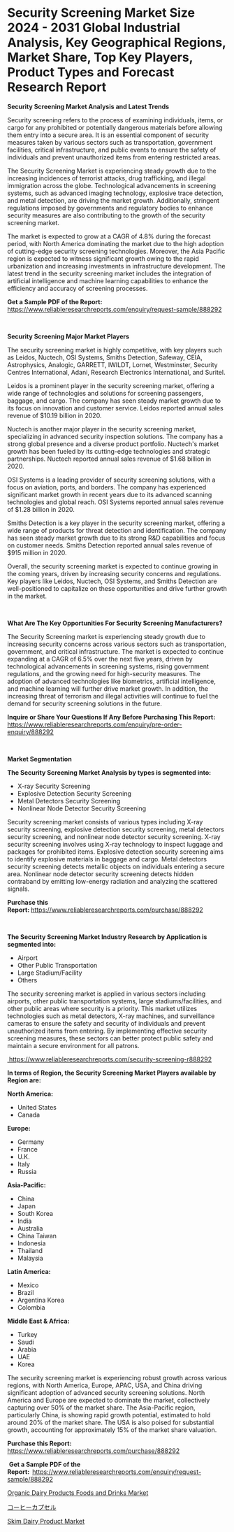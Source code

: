 <p><h1>Security Screening Market Size 2024 - 2031 Global Industrial Analysis, Key Geographical Regions, Market Share, Top Key Players, Product Types and Forecast Research Report</h1></p><p><strong>Security Screening Market Analysis and Latest Trends</strong></p>
<p><p>Security screening refers to the process of examining individuals, items, or cargo for any prohibited or potentially dangerous materials before allowing them entry into a secure area. It is an essential component of security measures taken by various sectors such as transportation, government facilities, critical infrastructure, and public events to ensure the safety of individuals and prevent unauthorized items from entering restricted areas.</p><p>The Security Screening Market is experiencing steady growth due to the increasing incidences of terrorist attacks, drug trafficking, and illegal immigration across the globe. Technological advancements in screening systems, such as advanced imaging technology, explosive trace detection, and metal detection, are driving the market growth. Additionally, stringent regulations imposed by governments and regulatory bodies to enhance security measures are also contributing to the growth of the security screening market.</p><p>The market is expected to grow at a CAGR of 4.8% during the forecast period, with North America dominating the market due to the high adoption of cutting-edge security screening technologies. Moreover, the Asia Pacific region is expected to witness significant growth owing to the rapid urbanization and increasing investments in infrastructure development. The latest trend in the security screening market includes the integration of artificial intelligence and machine learning capabilities to enhance the efficiency and accuracy of screening processes.</p></p>
<p><strong>Get a Sample PDF of the Report:&nbsp;</strong> <a href="https://www.reliableresearchreports.com/enquiry/request-sample/888292">https://www.reliableresearchreports.com/enquiry/request-sample/888292</a></p>
<p>&nbsp;</p>
<p><strong>Security Screening Major Market Players</strong></p>
<p><p>The security screening market is highly competitive, with key players such as Leidos, Nuctech, OSI Systems, Smiths Detection, Safeway, CEIA, Astrophysics, Analogic, GARRETT, IWILDT, Lornet, Westminster, Security Centres International, Adani, Research Electronics International, and Suritel.</p><p>Leidos is a prominent player in the security screening market, offering a wide range of technologies and solutions for screening passengers, baggage, and cargo. The company has seen steady market growth due to its focus on innovation and customer service. Leidos reported annual sales revenue of $10.19 billion in 2020.</p><p>Nuctech is another major player in the security screening market, specializing in advanced security inspection solutions. The company has a strong global presence and a diverse product portfolio. Nuctech's market growth has been fueled by its cutting-edge technologies and strategic partnerships. Nuctech reported annual sales revenue of $1.68 billion in 2020.</p><p>OSI Systems is a leading provider of security screening solutions, with a focus on aviation, ports, and borders. The company has experienced significant market growth in recent years due to its advanced scanning technologies and global reach. OSI Systems reported annual sales revenue of $1.28 billion in 2020.</p><p>Smiths Detection is a key player in the security screening market, offering a wide range of products for threat detection and identification. The company has seen steady market growth due to its strong R&D capabilities and focus on customer needs. Smiths Detection reported annual sales revenue of $915 million in 2020.</p><p>Overall, the security screening market is expected to continue growing in the coming years, driven by increasing security concerns and regulations. Key players like Leidos, Nuctech, OSI Systems, and Smiths Detection are well-positioned to capitalize on these opportunities and drive further growth in the market.</p></p>
<p>&nbsp;</p>
<p><strong>What Are The Key Opportunities For Security Screening Manufacturers?</strong></p>
<p><p>The Security Screening market is experiencing steady growth due to increasing security concerns across various sectors such as transportation, government, and critical infrastructure. The market is expected to continue expanding at a CAGR of 6.5% over the next five years, driven by technological advancements in screening systems, rising government regulations, and the growing need for high-security measures. The adoption of advanced technologies like biometrics, artificial intelligence, and machine learning will further drive market growth. In addition, the increasing threat of terrorism and illegal activities will continue to fuel the demand for security screening solutions in the future.</p></p>
<p><strong>Inquire or Share Your Questions If Any Before Purchasing This Report:</strong> <a href="https://www.reliableresearchreports.com/enquiry/pre-order-enquiry/888292">https://www.reliableresearchreports.com/enquiry/pre-order-enquiry/888292</a></p>
<p>&nbsp;</p>
<p><strong>Market Segmentation</strong></p>
<p><strong>The Security Screening Market Analysis by types is segmented into:</strong></p>
<p><ul><li>X-ray Security Screening</li><li>Explosive Detection Security Screening</li><li>Metal Detectors Security Screening</li><li>Nonlinear Node Detector Security Screening</li></ul></p>
<p><p>Security screening market consists of various types including X-ray security screening, explosive detection security screening, metal detectors security screening, and nonlinear node detector security screening. X-ray security screening involves using X-ray technology to inspect luggage and packages for prohibited items. Explosive detection security screening aims to identify explosive materials in baggage and cargo. Metal detectors security screening detects metallic objects on individuals entering a secure area. Nonlinear node detector security screening detects hidden contraband by emitting low-energy radiation and analyzing the scattered signals.</p></p>
<p><strong>Purchase this Report:&nbsp;</strong><a href="https://www.reliableresearchreports.com/purchase/888292">https://www.reliableresearchreports.com/purchase/888292</a></p>
<p>&nbsp;</p>
<p><strong>The Security Screening Market Industry Research by Application is segmented into:</strong></p>
<p><ul><li>Airport</li><li>Other Public Transportation</li><li>Large Stadium/Facility</li><li>Others</li></ul></p>
<p><p>The security screening market is applied in various sectors including airports, other public transportation systems, large stadiums/facilities, and other public areas where security is a priority. This market utilizes technologies such as metal detectors, X-ray machines, and surveillance cameras to ensure the safety and security of individuals and prevent unauthorized items from entering. By implementing effective security screening measures, these sectors can better protect public safety and maintain a secure environment for all patrons.</p></p>
<p><a href="https://www.reliableresearchreports.com/security-screening-r888292">&nbsp;https://www.reliableresearchreports.com/security-screening-r888292</a></p>
<p><strong>In terms of Region, the Security Screening Market Players available by Region are:</strong></p>
<p>
    <p> <strong> North America: </strong>
        <ul>
            <li>United States</li>
            <li>Canada</li>
        </ul>
        </p> 
    <p> <strong> Europe: </strong>
        <ul>
            <li>Germany</li>
            <li>France</li>
            <li>U.K.</li>
            <li>Italy</li>
            <li>Russia</li>
        </ul>
        </p> 
    <p> <strong> Asia-Pacific: </strong>
        <ul>
            <li>China</li>
            <li>Japan</li>
            <li>South Korea</li>
            <li>India</li>
            <li>Australia</li>
            <li>China Taiwan</li>
            <li>Indonesia</li>
            <li>Thailand</li>
            <li>Malaysia</li>
        </ul>
        </p> 
    <p> <strong> Latin America: </strong>
        <ul>
            <li>Mexico</li>
            <li>Brazil</li>
            <li>Argentina Korea</li>
            <li>Colombia</li>
        </ul>
        </p> 
    <p> <strong> Middle East & Africa: </strong>
        <ul>
            <li>Turkey</li>
            <li>Saudi</li>
            <li>Arabia</li>
            <li>UAE</li>
            <li>Korea</li>
        </ul>
    </p>
    </p>
<p><p>The security screening market is experiencing robust growth across various regions, with North America, Europe, APAC, USA, and China driving significant adoption of advanced security screening solutions. North America and Europe are expected to dominate the market, collectively capturing over 50% of the market share. The Asia-Pacific region, particularly China, is showing rapid growth potential, estimated to hold around 20% of the market share. The USA is also poised for substantial growth, accounting for approximately 15% of the market share valuation.</p></p>
<p><strong>Purchase this Report: </strong><a href="https://www.reliableresearchreports.com/purchase/888292">https://www.reliableresearchreports.com/purchase/888292</a></p>
<p>&nbsp;<strong>Get a Sample PDF of the Report:&nbsp;&nbsp;</strong><a href="https://www.reliableresearchreports.com/enquiry/request-sample/888292">https://www.reliableresearchreports.com/enquiry/request-sample/888292</a></p>
<p><strong></strong></p>
<p><p><a href="https://www.linkedin.com/pulse/organic-dairy-products-foods-drinks-market-analysis-1nqne?trackingId=LeX3PX8S%2BI4nh%2B8deMJ4nA%3D%3D">Organic Dairy Products Foods and Drinks Market</a></p><p><a href="https://github.com/hilmi-2a/Market-Research-Report-List-1/blob/main/266152129919.md">コーヒーカプセル</a></p><p><a href="https://www.linkedin.com/pulse/skim-dairy-product-market-competitive-analysis-trends-forecast-qx15e?trackingId=Ve7bzhB0%2FG9hF%2BttmllyYg%3D%3D">Skim Dairy Product Market</a></p></p>